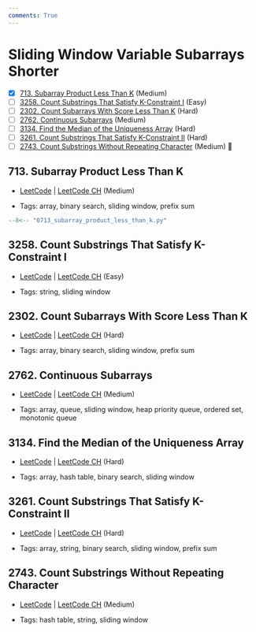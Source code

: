 ```yaml
---
comments: True
---
```


# Sliding Window Variable Subarrays Shorter

- [x] [713. Subarray Product Less Than K](https://leetcode.cn/problems/subarray-product-less-than-k/) (Medium)
- [ ] [3258. Count Substrings That Satisfy K-Constraint I](https://leetcode.cn/problems/count-substrings-that-satisfy-k-constraint-i/) (Easy)
- [ ] [2302. Count Subarrays With Score Less Than K](https://leetcode.cn/problems/count-subarrays-with-score-less-than-k/) (Hard)
- [ ] [2762. Continuous Subarrays](https://leetcode.cn/problems/continuous-subarrays/) (Medium)
- [ ] [3134. Find the Median of the Uniqueness Array](https://leetcode.cn/problems/find-the-median-of-the-uniqueness-array/) (Hard)
- [ ] [3261. Count Substrings That Satisfy K-Constraint II](https://leetcode.cn/problems/count-substrings-that-satisfy-k-constraint-ii/) (Hard)
- [ ] [2743. Count Substrings Without Repeating Character](https://leetcode.cn/problems/count-substrings-without-repeating-character/) (Medium) 👑

## 713. Subarray Product Less Than K

-   [LeetCode](https://leetcode.com/problems/subarray-product-less-than-k/) | [LeetCode CH](https://leetcode.cn/problems/subarray-product-less-than-k/) (Medium)

-   Tags: array, binary search, sliding window, prefix sum

```python title="713. Subarray Product Less Than K - Python Solution"
--8<-- "0713_subarray_product_less_than_k.py"
```

## 3258. Count Substrings That Satisfy K-Constraint I

-   [LeetCode](https://leetcode.com/problems/count-substrings-that-satisfy-k-constraint-i/) | [LeetCode CH](https://leetcode.cn/problems/count-substrings-that-satisfy-k-constraint-i/) (Easy)

-   Tags: string, sliding window

## 2302. Count Subarrays With Score Less Than K

-   [LeetCode](https://leetcode.com/problems/count-subarrays-with-score-less-than-k/) | [LeetCode CH](https://leetcode.cn/problems/count-subarrays-with-score-less-than-k/) (Hard)

-   Tags: array, binary search, sliding window, prefix sum

## 2762. Continuous Subarrays

-   [LeetCode](https://leetcode.com/problems/continuous-subarrays/) | [LeetCode CH](https://leetcode.cn/problems/continuous-subarrays/) (Medium)

-   Tags: array, queue, sliding window, heap priority queue, ordered set, monotonic queue

## 3134. Find the Median of the Uniqueness Array

-   [LeetCode](https://leetcode.com/problems/find-the-median-of-the-uniqueness-array/) | [LeetCode CH](https://leetcode.cn/problems/find-the-median-of-the-uniqueness-array/) (Hard)

-   Tags: array, hash table, binary search, sliding window

## 3261. Count Substrings That Satisfy K-Constraint II

-   [LeetCode](https://leetcode.com/problems/count-substrings-that-satisfy-k-constraint-ii/) | [LeetCode CH](https://leetcode.cn/problems/count-substrings-that-satisfy-k-constraint-ii/) (Hard)

-   Tags: array, string, binary search, sliding window, prefix sum

## 2743. Count Substrings Without Repeating Character

-   [LeetCode](https://leetcode.com/problems/count-substrings-without-repeating-character/) | [LeetCode CH](https://leetcode.cn/problems/count-substrings-without-repeating-character/) (Medium)

-   Tags: hash table, string, sliding window

